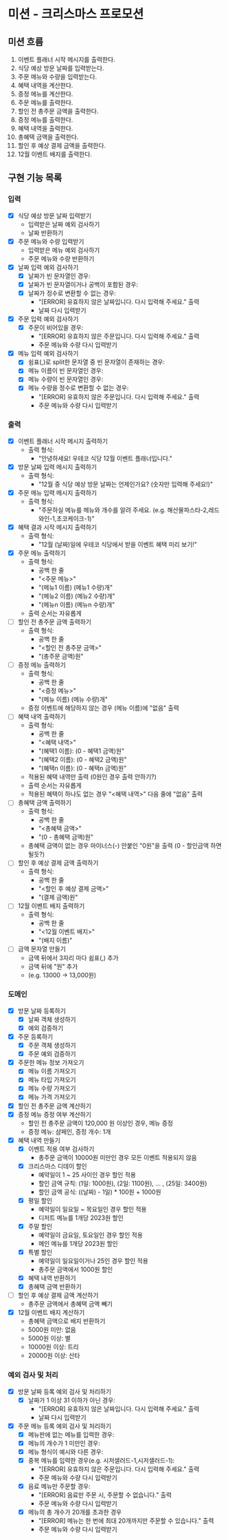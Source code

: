# 미션 - 크리스마스 프로모션

## 미션 흐름

1. 이벤트 플래너 시작 메시지를 출력한다.
2. 식당 예상 방문 날짜를 입력받는다.
3. 주문 메뉴와 수량을 입력받는다.
4. 혜택 내역을 계산한다.
5. 증정 메뉴를 계산한다.
6. 주문 메뉴를 출력한다.
7. 할인 전 총주문 금액을 출력한다.
8. 증정 메뉴를 출력한다.
9. 혜택 내역을 출력한다.
10. 총혜택 금액을 출력한다.
11. 할인 후 예상 결제 금액을 출력한다.
12. 12월 이벤트 배지를 출력한다.

## 구현 기능 목록

### 입력

- [x] 식당 예상 방문 날짜 입력받기
    - 입력받은 날짜 예외 검사하기
    - 날짜 반환하기
- [x] 주문 메뉴와 수량 입력받기
    - 입력받은 메뉴 예외 검사하기
    - 주문 메뉴와 수량 반환하기
- [x] 날짜 입력 예외 검사하기
    - [x] 날짜가 빈 문자열인 경우:
    - [x] 날짜가 빈 문자열이거나 공백이 포함된 경우:
    - [x] 날짜가 정수로 변환할 수 없는 경우:
        - "[ERROR] 유효하지 않은 날짜입니다. 다시 입력해 주세요." 출력
        - 날짜 다시 입력받기
- [x] 주문 입력 예외 검사하기
    - [x] 주문이 비어있을 경우:
        - "[ERROR] 유효하지 않은 주문입니다. 다시 입력해 주세요." 출력
        - 주문 메뉴와 수량 다시 입력받기
- [x] 메뉴 입력 예외 검사하기
    - [x] 쉼표(,)로 split한 문자열 중 빈 문자열이 존재하는 경우:
    - [x] 메뉴 이름이 빈 문자열인 경우:
    - [x] 메뉴 수량이 빈 문자열인 경우:
    - [x] 메뉴 수량을 정수로 변환할 수 없는 경우:
        - "[ERROR] 유효하지 않은 주문입니다. 다시 입력해 주세요." 출력
        - 주문 메뉴와 수량 다시 입력받기

### 출력

- [x] 이벤트 플래너 시작 메시지 출력하기
    - 출력 형식:
        - "안녕하세요! 우테코 식당 12월 이벤트 플래너입니다."
- [x] 방문 날짜 입력 메시지 출력하기
    - 출력 형식:
        - "12월 중 식당 예상 방문 날짜는 언제인가요? (숫자만 입력해 주세요!)"
- [x] 주문 메뉴 입력 메시지 출력하기
    - 출력 형식:
        - "주문하실 메뉴를 메뉴와 개수를 알려 주세요. (e.g. 해산물파스타-2,레드와인-1,초코케이크-1)"
- [x] 혜택 결과 시작 메시지 출력하기
    - 출력 형식:
        - "12월 (날짜)일에 우테코 식당에서 받을 이벤트 혜택 미리 보기!"
- [x] 주문 메뉴 출력하기
    - 출력 형식:
        - 공백 한 줄
        - "<주문 메뉴>"
        - "(메뉴1 이름) (메뉴1 수량)개"
        - "(메뉴2 이름) (메뉴2 수량)개"
        - "(메뉴n 이름) (메뉴n 수량)개"
    - 출력 순서는 자유롭게
- [ ] 할인 전 총주문 금액 출력하기
    - 출력 형식:
        - 공백 한 줄
        - "<할인 전 총주문 금액>"
        - "(총주문 금액)원"
- [ ] 증정 메뉴 출력하기
    - 출력 형식:
        - 공백 한 줄
        - "<증정 메뉴>"
        - "(메뉴 이름) (메뉴 수량)개"
    - 증정 이벤트에 해당하지 않는 경우 (메뉴 이름)에 "없음" 출력
- [ ] 혜택 내역 출력하기
    - 출력 형식:
        - 공백 한 줄
        - "<혜택 내역>"
        - "(혜택1 이름): (0 - 혜택1 금액)원"
        - "(혜택2 이름): (0 - 혜택2 금액)원"
        - "(혜택n 이름): (0 - 혜택n 금액)원"
    - 적용된 혜택 내역만 출력 (0원인 경우 출력 안하기?)
    - 출력 순서는 자유롭게
    - 적용된 혜택이 하나도 없는 경우 "<혜택 내역>" 다음 줄에 "없음" 출력
- [ ] 총혜택 금액 출력하기
    - 출력 형식:
        - 공백 한 줄
        - "<총혜택 금액>"
        - "(0 - 총혜택 금액)원"
    - 총혜택 금액이 없는 경우 마이너스(-) 안붙인 "0원"을 출력 (0 - 할인금액 하면 될듯?)
- [ ] 할인 후 예상 결제 금액 출력하기
    - 출력 형식:
        - 공백 한 줄
        - "<할인 후 예상 결제 금액>"
        - "(결제 금액)원"
- [ ] 12월 이벤트 배지 출력하기
    - 출력 형식:
        - 공백 한 줄
        - "<12월 이벤트 배지>"
        - "(배지 이름)"
- [ ] 금액 문자열 만들기
    - 금액 뒤에서 3자리 마다 쉼표(,) 추가
    - 금액 뒤에 "원" 추가
    - (e.g. 13000 -> 13,000원)

### 도메인

- [x] 방문 날짜 등록하기
    - [x] 날짜 객체 생성하기
    - [x] 예외 검증하기
- [x] 주문 등록하기
    - [x] 주문 객체 생성하기
    - [x] 주문 예외 검증하기
- [x] 주문한 메뉴 정보 가져오기
    - [x] 메뉴 이름 가져오기
    - [x] 메뉴 타입 가져오기
    - [x] 메뉴 수량 가져오기
    - [x] 메뉴 가격 가져오기
- [x] 할인 전 총주문 금액 계산하기
- [x] 증정 메뉴 증정 여부 계산하기
    - 할인 전 총주문 금액이 120,000 원 이상인 경우, 메뉴 증정
    - 증정 메뉴: 샴페인, 증정 개수: 1개
- [x] 혜택 내역 만들기
    - [x] 이벤트 적용 여부 검사하기
        - 총주문 금액이 10000원 미만인 경우 모든 이벤트 적용되지 않음
    - [x] 크리스마스 디데이 할인
        - 예약일이 1 ~ 25 사이인 경우 할인 적용
        - 할인 금액 규칙: (1일: 1000원), (2일: 1100원), ... , (25일: 3400원)
        - 할인 금액 공식: ((날짜) - 1일) * 100원 + 1000원
    - [x] 평일 할인
        - 예약일이 일요일 ~ 목요일인 경우 할인 적용
        - 디저트 메뉴를 1개당 2023원 할인
    - [x] 주말 할인
        - 예약일이 금요일, 토요일인 경우 할인 적용
        - 메인 메뉴를 1개당 2023원 할인
    - [x] 특별 할인
        - 예약일이 일요일이거나 25인 경우 할인 적용
        - 총주문 금액에서 1000원 할인
    - [x] 혜택 내역 반환하기
    - [x] 총혜택 금액 반환하기
- [ ] 할인 후 예상 결제 금액 계산하기
    - 총주문 금액에서 총혜택 금액 빼기
- [x] 12월 이벤트 배지 계산하기
    - 총혜택 금액으로 배지 반환하기
    - 5000원 미만: 없음
    - 5000원 이상: 별
    - 10000원 이상: 트리
    - 20000원 이상: 산타

### 예외 검사 및 처리

- [x] 방문 날짜 등록 예외 검사 및 처리하기
    - [x] 날짜가 1 이상 31 이하가 아닌 경우:
        - "[ERROR] 유효하지 않은 날짜입니다. 다시 입력해 주세요." 출력
        - 날짜 다시 입력받기
- [x] 주문 메뉴 등록 예외 검사 및 처리하기
    - [x] 메뉴판에 없는 메뉴를 입력한 경우:
    - [x] 메뉴의 개수가 1 미만인 경우:
    - [x] 메뉴 형식이 예시와 다른 경우:
    - [x] 중복 메뉴를 입력한 경우(e.g. 시저샐러드-1,시저샐러드-1):
        - "[ERROR] 유효하지 않은 주문입니다. 다시 입력해 주세요." 출력
        - 주문 메뉴와 수량 다시 입력받기
    - [x] 음료 메뉴만 주문할 경우:
        - "[ERROR] 음료만 주문 시, 주문할 수 없습니다." 출력
        - 주문 메뉴와 수량 다시 입력받기
    - [x] 메뉴의 총 개수가 20개를 초과한 경우
        - "[ERROR] 메뉴는 한 번에 최대 20개까지만 주문할 수 있습니다." 출력
        - 주문 메뉴와 수량 다시 입력받기